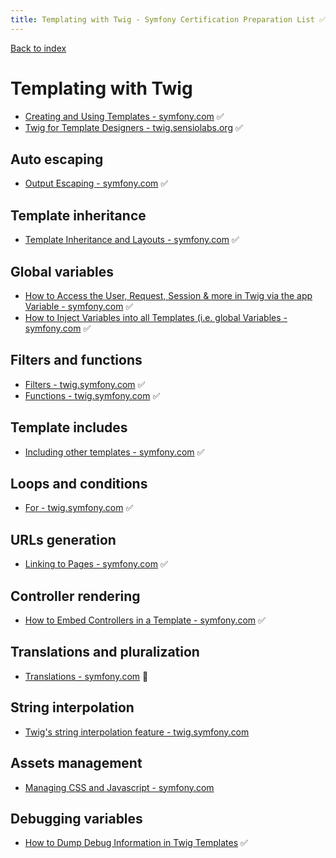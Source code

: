 ```yaml
---
title: Templating with Twig - Symfony Certification Preparation List ✅❌🌈
---
```

[Back to index](../readme.md#table-of-contents)

# Templating with Twig
- [Creating and Using Templates - symfony.com](https://symfony.com/doc/5.0/templates.html) ✅ 
- [Twig for Template Designers - twig.sensiolabs.org](https://twig.symfony.com/doc/3.x/templates.html) ✅ 

## Auto escaping
- [Output Escaping - symfony.com](https://symfony.com/doc/5.0/templates.html#output-escaping) ✅ 

## Template inheritance
- [Template Inheritance and Layouts - symfony.com](https://symfony.com/doc/5.0/templates.html#template-inheritance-and-layouts) ✅ 

## Global variables
- [How to Access the User, Request, Session & more in Twig via the app Variable - symfony.com](https://symfony.com/doc/5.0/templates.html#the-app-global-variable) ✅ 
- [How to Inject Variables into all Templates (i.e. global Variables - symfony.com](https://symfony.com/doc/5.0/templating/global_variables.html) ✅

## Filters and functions
- [Filters - twig.symfony.com](https://twig.symfony.com/doc/3.x/filters/index.html) ✅ 
- [Functions - twig.symfony.com](https://twig.symfony.com/doc/3.x/functions/index.html) ✅ 

## Template includes
- [Including other templates - symfony.com](https://symfony.com/doc/5.0/templates.html#including-templates) ✅

## Loops and conditions
- [For - twig.symfony.com](https://twig.symfony.com/doc/3.x/tags/for.html) ✅ 

## URLs generation
- [Linking to Pages - symfony.com](https://symfony.com/doc/5.0/templates.html#linking-to-pages) ✅  

## Controller rendering
- [How to Embed Controllers in a Template - symfony.com](https://symfony.com/doc/5.0/templates.html#embedding-controllers)  ✅

## Translations and pluralization
- [Translations - symfony.com](https://symfony.com/doc/5.0/translation.html) 🌈

## String interpolation
- [Twig's string interpolation feature - twig.symfony.com](https://twig.symfony.com/doc/3.x/templates.html#string-interpolation) 

## Assets management
- [Managing CSS and Javascript - symfony.com](https://symfony.com/doc/5.0/frontend.html) 

## Debugging variables
- [How to Dump Debug Information in Twig Templates](https://symfony.com/doc/5.0/templates.html#debugging-templates) ✅
